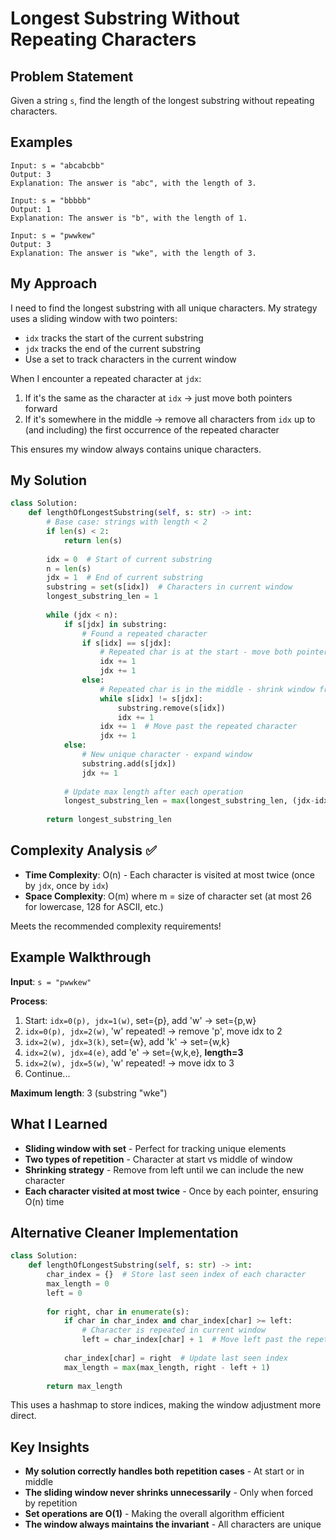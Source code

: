 # Longest Substring Without Repeating Characters

## Problem Statement
Given a string `s`, find the length of the longest substring without repeating characters.

## Examples
```
Input: s = "abcabcbb"
Output: 3
Explanation: The answer is "abc", with the length of 3.

Input: s = "bbbbb"
Output: 1
Explanation: The answer is "b", with the length of 1.

Input: s = "pwwkew"
Output: 3
Explanation: The answer is "wke", with the length of 3.
```

## My Approach
I need to find the longest substring with all unique characters. My strategy uses a sliding window with two pointers:

- `idx` tracks the start of the current substring
- `jdx` tracks the end of the current substring
- Use a set to track characters in the current window

When I encounter a repeated character at `jdx`:
1. If it's the same as the character at `idx` → just move both pointers forward
2. If it's somewhere in the middle → remove all characters from `idx` up to (and including) the first occurrence of the repeated character

This ensures my window always contains unique characters.

## My Solution
```python
class Solution:
    def lengthOfLongestSubstring(self, s: str) -> int:
        # Base case: strings with length < 2
        if len(s) < 2:
            return len(s)
        
        idx = 0  # Start of current substring
        n = len(s)
        jdx = 1  # End of current substring
        substring = set(s[idx])  # Characters in current window
        longest_substring_len = 1
        
        while (jdx < n):
            if s[jdx] in substring:
                # Found a repeated character
                if s[idx] == s[jdx]:
                    # Repeated char is at the start - move both pointers
                    idx += 1
                    jdx += 1
                else:
                    # Repeated char is in the middle - shrink window from left
                    while s[idx] != s[jdx]:
                        substring.remove(s[idx])
                        idx += 1
                    idx += 1  # Move past the repeated character
                    jdx += 1
            else:
                # New unique character - expand window
                substring.add(s[jdx])
                jdx += 1
            
            # Update max length after each operation
            longest_substring_len = max(longest_substring_len, (jdx-idx))
        
        return longest_substring_len
```

## Complexity Analysis ✅
- **Time Complexity**: O(n) - Each character is visited at most twice (once by `jdx`, once by `idx`)
- **Space Complexity**: O(m) where m = size of character set (at most 26 for lowercase, 128 for ASCII, etc.)

Meets the recommended complexity requirements!

## Example Walkthrough
**Input**: `s = "pwwkew"`

**Process**:
1. Start: `idx=0(p), jdx=1(w)`, set={p}, add 'w' → set={p,w}
2. `idx=0(p), jdx=2(w)`, 'w' repeated! → remove 'p', move idx to 2
3. `idx=2(w), jdx=3(k)`, set={w}, add 'k' → set={w,k}
4. `idx=2(w), jdx=4(e)`, add 'e' → set={w,k,e}, **length=3**
5. `idx=2(w), jdx=5(w)`, 'w' repeated! → move idx to 3
6. Continue...

**Maximum length**: 3 (substring "wke")

## What I Learned
- **Sliding window with set** - Perfect for tracking unique elements
- **Two types of repetition** - Character at start vs middle of window
- **Shrinking strategy** - Remove from left until we can include the new character
- **Each character visited at most twice** - Once by each pointer, ensuring O(n) time

## Alternative Cleaner Implementation
```python
class Solution:
    def lengthOfLongestSubstring(self, s: str) -> int:
        char_index = {}  # Store last seen index of each character
        max_length = 0
        left = 0
        
        for right, char in enumerate(s):
            if char in char_index and char_index[char] >= left:
                # Character is repeated in current window
                left = char_index[char] + 1  # Move left past the repetition
            
            char_index[char] = right  # Update last seen index
            max_length = max(max_length, right - left + 1)
        
        return max_length
```

This uses a hashmap to store indices, making the window adjustment more direct.

## Key Insights
- **My solution correctly handles both repetition cases** - At start or in middle
- **The sliding window never shrinks unnecessarily** - Only when forced by repetition
- **Set operations are O(1)** - Making the overall algorithm efficient
- **The window always maintains the invariant** - All characters are unique